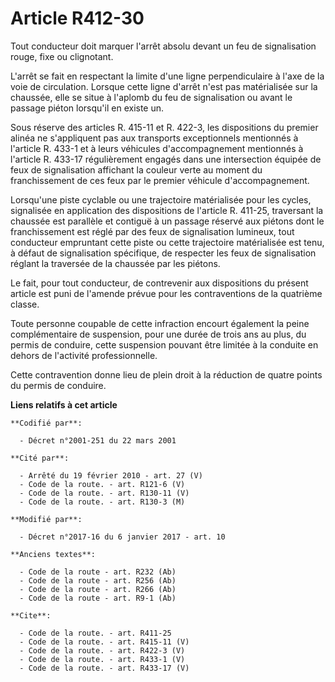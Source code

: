 # Article R412-30

Tout conducteur doit marquer l'arrêt absolu devant un feu de signalisation rouge, fixe ou clignotant. 

L'arrêt se fait en respectant la limite d'une ligne perpendiculaire à l'axe de la voie de circulation. Lorsque cette ligne
d'arrêt n'est pas matérialisée sur la chaussée, elle se situe à l'aplomb du feu de signalisation ou avant le passage piéton
lorsqu'il en existe un. 

Sous réserve des articles R. 415-11 et R. 422-3, les dispositions du premier alinéa ne s'appliquent pas aux transports
exceptionnels mentionnés à l'article R. 433-1 et à leurs véhicules d'accompagnement mentionnés à l'article R. 433-17
régulièrement engagés dans une intersection équipée de feux de signalisation affichant la couleur verte au moment du
franchissement de ces feux par le premier véhicule d'accompagnement. 

Lorsqu'une piste cyclable ou une trajectoire matérialisée pour les cycles, signalisée en application des dispositions de
l'article R. 411-25, traversant la chaussée est parallèle et contiguë à un passage réservé aux piétons dont le franchissement
est réglé par des feux de signalisation lumineux, tout conducteur empruntant cette piste ou cette trajectoire matérialisée
est tenu, à défaut de signalisation spécifique, de respecter les feux de signalisation réglant la traversée de la chaussée
par les piétons. 

Le fait, pour tout conducteur, de contrevenir aux dispositions du présent article est puni de l'amende prévue pour les
contraventions de la quatrième classe. 

Toute personne coupable de cette infraction encourt également la peine complémentaire de suspension, pour une durée de trois
ans au plus, du permis de conduire, cette suspension pouvant être limitée à la conduite en dehors de l'activité
professionnelle. 

Cette contravention donne lieu de plein droit à la réduction de quatre points du permis de conduire.

**Liens relatifs à cet article**

	**Codifié par**:

	  - Décret n°2001-251 du 22 mars 2001

	**Cité par**:

	  - Arrêté du 19 février 2010 - art. 27 (V)
	  - Code de la route. - art. R121-6 (V)
	  - Code de la route. - art. R130-11 (V)
	  - Code de la route. - art. R130-3 (M)

	**Modifié par**:

	  - Décret n°2017-16 du 6 janvier 2017 - art. 10

	**Anciens textes**:

	  - Code de la route - art. R232 (Ab)
	  - Code de la route - art. R256 (Ab)
	  - Code de la route - art. R266 (Ab)
	  - Code de la route - art. R9-1 (Ab)

	**Cite**:

	  - Code de la route. - art. R411-25
	  - Code de la route. - art. R415-11 (V)
	  - Code de la route. - art. R422-3 (V)
	  - Code de la route. - art. R433-1 (V)
	  - Code de la route. - art. R433-17 (V)
